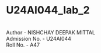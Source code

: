 # U24AI044_lab_2
<br>
Author - NISHCHAY DEEPAK MITTAL
<br>
Admission No. - U24AI044
<br>
Roll No. - A47
